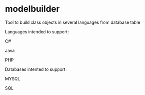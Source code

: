 modelbuilder
============

Tool to build class objects in several languages from database table 

Languages intended to support:

C#

Java

PHP


Databases intented to support:

MYSQL

SQL
